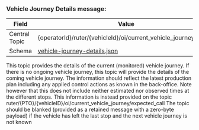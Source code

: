 ### Vehicle Journey Details message:
| Field         | Value                                                                       |
|---------------|-----------------------------------------------------------------------------|
| Central Topic | {operatorId}/ruter/{vehicleId}/oi/current_vehicle_journey/details           |
| Schema        | [ vehicle-journey-details.json ](json-schemas/vehicle-journey-details.json) |

This topic provides the details of the current (monitored) vehicle journey. If there is no ongoing vehicle journey, this 
topic will provide the details of the coming vehicle journey. The information should reflect the latest production plan 
including any applied control actions as known in the back-office. Note however that this does not include neither estimated 
nor observed times at the different stops. This information is instead provided on the topic 
ruter/{PTO}/{vehicleID}/oi/current_vehicle_journey/expected_call The topic should be blanked (provided as a retained 
message with a zero-byte payload) if the vehicle has left the last stop and the next vehicle journey is not known